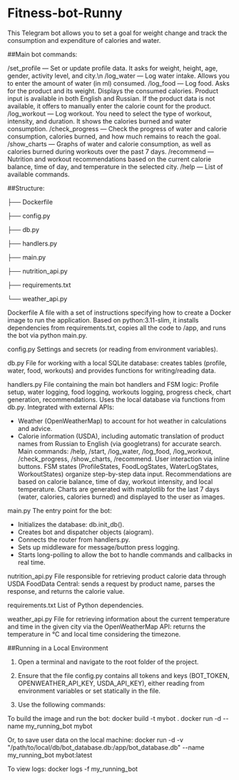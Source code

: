 # Fitness-bot-Runny
This Telegram bot allows you to set a goal for weight change and track the consumption and expenditure of calories and water.

##Main bot commands:

/set_profile — Set or update profile data. It asks for weight, height, age, gender, activity level, and city.\n
/log_water — Log water intake. Allows you to enter the amount of water (in ml) consumed. 
/log_food — Log food. Asks for the product and its weight. Displays the consumed calories. Product input is available in both English and Russian. If the product data is not available, it offers to manually enter the calorie count for the product. 
/log_workout — Log workout. You need to select the type of workout, intensity, and duration. It shows the calories burned and water consumption. 
/check_progress — Check the progress of water and calorie consumption, calories burned, and how much remains to reach the goal. 
/show_charts — Graphs of water and calorie consumption, as well as calories burned during workouts over the past 7 days. 
/recommend — Nutrition and workout recommendations based on the current calorie balance, time of day, and temperature in the selected city. 
/help — List of available commands.

##Structure:

├── Dockerfile

├── config.py

├── db.py

├── handlers.py

├── main.py

├── nutrition_api.py

├── requirements.txt

└── weather_api.py

Dockerfile
A file with a set of instructions specifying how to create a Docker image to run the application. Based on python:3.11-slim, it installs dependencies from requirements.txt, copies all the code to /app, and runs the bot via python main.py.

config.py
Settings and secrets (or reading from environment variables).

db.py
File for working with a local SQLite database: creates tables (profile, water, food, workouts) and provides functions for writing/reading data.

handlers.py
File containing the main bot handlers and FSM logic:
Profile setup, water logging, food logging, workouts logging, progress check, chart generation, recommendations.
Uses the local database via functions from db.py.
Integrated with external APIs:
- Weather (OpenWeatherMap) to account for hot weather in calculations and advice.
- Calorie information (USDA), including automatic translation of product names from Russian to English (via googletrans) for accurate search.
Main commands:
  /help, /start, /log_water, /log_food, /log_workout, /check_progress, /show_charts, /recommend.
User interaction via inline buttons.
FSM states (ProfileStates, FoodLogStates, WaterLogStates, WorkoutStates) organize step-by-step data input.
Recommendations are based on calorie balance, time of day, workout intensity, and local temperature.
Charts are generated with matplotlib for the last 7 days (water, calories, calories burned) and displayed to the user as images.

main.py
The entry point for the bot:
- Initializes the database: db.init_db().
- Creates bot and dispatcher objects (aiogram).
- Connects the router from handlers.py.
- Sets up middleware for message/button press logging.
- Starts long-polling to allow the bot to handle commands and callbacks in real time.

nutrition_api.py
File responsible for retrieving product calorie data through USDA FoodData Central: sends a request by product name, parses the response, and returns the calorie value.

requirements.txt
List of Python dependencies.

weather_api.py
File for retrieving information about the current temperature and time in the given city via the OpenWeatherMap API: returns the temperature in °C and local time considering the timezone.

##Running in a Local Environment

1. Open a terminal and navigate to the root folder of the project.

2. Ensure that the file config.py contains all tokens and keys (BOT_TOKEN, OPENWEATHER_API_KEY, USDA_API_KEY), either reading from environment variables or set statically in the file.

3. Use the following commands:

To build the image and run the bot:
docker build -t mybot .
docker run -d --name my_running_bot mybot

Or, to save user data on the local machine:
docker run -d -v "/path/to/local/db/bot_database.db:/app/bot_database.db" --name my_running_bot mybot:latest

To view logs:
docker logs -f my_running_bot

